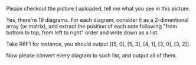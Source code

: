 Please checkout the picture I uploaded, tell me what you see in this picture.

Yes, there're 19 diagrams. For each diagram, consider it as a 2-dimentional array (or matrix), and extract the position of each note following "from bottom to top, from left to right" order and write down as a list. 

Take R6F1 for instance, you should output [[5, 0], [5, 3], [4, 1], [3, 0], [3, 2]]. 

Now please convert every diagram to such list, and output all of them.